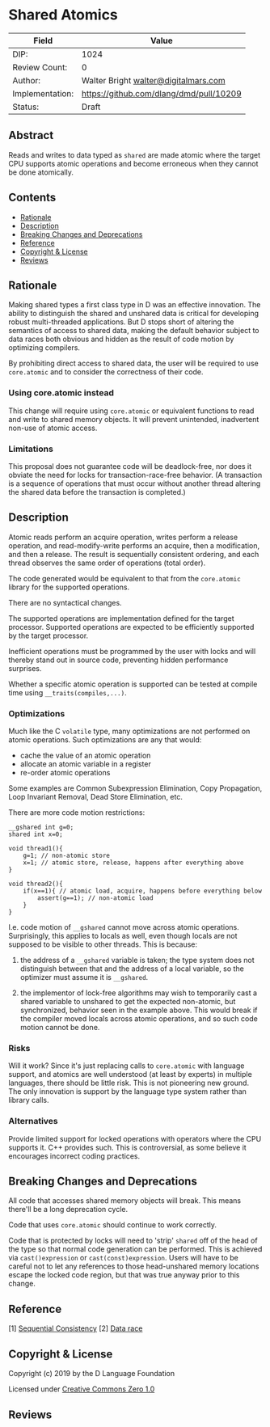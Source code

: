 # Shared Atomics

| Field           | Value                                                           |
|-----------------|-----------------------------------------------------------------|
| DIP:            | 1024                                                            |
| Review Count:   | 0                                                               |
| Author:         | Walter Bright walter@digitalmars.com                            |
| Implementation: | https://github.com/dlang/dmd/pull/10209                         |
| Status:         | Draft                                                           |

## Abstract

Reads and writes to data typed as `shared` are made atomic where the target CPU supports
atomic operations and become erroneous when they cannot be done atomically.


## Contents
* [Rationale](#rationale)
* [Description](#description)
* [Breaking Changes and Deprecations](#breaking-changes-and-deprecations)
* [Reference](#reference)
* [Copyright & License](#copyright--license)
* [Reviews](#reviews)

## Rationale

Making shared types a first class type in D was an effective innovation. The ability
to distinguish the shared and unshared data is critical for developing robust multi-threaded
applications. But D stops short of altering the semantics of access to shared data,
making the default behavior subject to data races both obvious and hidden as the result of code
motion by optimizing compilers.

By prohibiting direct access to shared data, the user will be required to use `core.atomic`
and to consider the correctness of their code.

### Using core.atomic instead

This change will require using `core.atomic` or equivalent functions to read and write
to shared memory objects. It will prevent unintended, inadvertent non-use of atomic access.


### Limitations

This proposal does not guarantee code will be deadlock-free, nor does it obviate the need
for locks for transaction-race-free behavior. (A transaction is a sequence of operations
that must occur without another thread altering the shared data before the transaction is completed.)

## Description

Atomic reads perform an acquire operation, writes perform a release operation, and read-modify-write
performs an acquire, then a modification, and then a release. The result is sequentially consistent ordering,
and each thread observes the same order of operations (total order).

The code generated would be equivalent to that from the `core.atomic` library for the supported operations.

There are no syntactical changes.

The supported operations are implementation defined for the target processor.
Supported operations are expected to be efficiently supported by the target
processor.

Inefficient operations must be programmed by the user with locks and will thereby stand out in
source code, preventing hidden performance surprises.

Whether a specific atomic operation is supported can be tested at compile time using
`__traits(compiles,...)`.


### Optimizations

Much like the C `volatile` type, many optimizations are not performed on atomic operations.
Such optimizations are any that would:

* cache the value of an atomic operation
* allocate an atomic variable in a register
* re-order atomic operations

Some examples are Common Subexpression Elimination, Copy Propagation, Loop Invariant
Removal, Dead Store Elimination, etc.

There are more code motion restrictions:

```
__gshared int g=0;
shared int x=0;

void thread1(){
    g=1; // non-atomic store
    x=1; // atomic store, release, happens after everything above
}

void thread2(){
    if(x==1){ // atomic load, acquire, happens before everything below
        assert(g==1); // non-atomic load
    }
}
```

I.e. code motion of `__gshared` cannot move across atomic operations. Surprisingly,
this applies to locals as well, even though locals are not supposed to be visible
to other threads. This is because:

1. the address of a `__gshared` variable is taken; the type system does not distinguish
between that and the address of a local variable, so the optimizer must assume it is
`__gshared`.

2. the implementor of lock-free algorithms may wish to temporarily cast a shared variable
to unshared to get the expected non-atomic, but synchronized, behavior seen in the example above.
This would break if the compiler moved locals across atomic operations, and so such code
motion cannot be done.


### Risks

Will it work? Since it's just replacing calls to `core.atomic` with language support, and atomics
are well understood (at least by experts) in multiple languages, there should be little risk.
This is not pioneering new ground. The only innovation is support by the language
type system rather than library calls.


### Alternatives

Provide limited support for locked operations with operators where the CPU supports it.
C++ provides such. This is controversial, as some believe it encourages incorrect coding
practices.


## Breaking Changes and Deprecations

All code that accesses shared memory objects will break.
This means there'll be a long deprecation cycle.

Code that uses `core.atomic` should continue to work correctly.

Code that is protected by locks will need to 'strip' `shared` off of the head
of the type so that normal code generation can be performed.
This is achieved via `cast()expression` or `cast(const)expression`.
Users will have to be careful not to let any references to those head-unshared memory
locations escape the locked code region, but that was true anyway prior to this change.


## Reference

[1] [Sequential Consistency](https://en.wikipedia.org/wiki/Sequential_consistency)
[2] [Data race](https://en.wikipedia.org/wiki/Race_condition#Software)

## Copyright & License

Copyright (c) 2019 by the D Language Foundation

Licensed under [Creative Commons Zero 1.0](https://creativecommons.org/publicdomain/zero/1.0/legalcode.txt)

## Reviews

